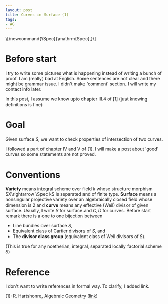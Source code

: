 ```yaml
---
layout: post
title: Curves in Surface (1)
tags: 
- AG
---
```

\\[\newcommand{\Spec}{\mathrm{Spec}\,}\\]
# Before start

I try to write some pictures what is happening instead of writing a bunch of proof. I am (really) bad at English. Some sentences are not clear and there might be grammar issue. I didn't make 'comment' section. I will write my contact info later.

In this post, I assume we know upto chapter III.4 of [1] (just knowing definitions is fine)

# Goal

Given surface $S$, we want to check properties of intersection of two curves.

I followed a part of chapter IV and V of [1]. I will make a post about 'good' curves so some statements are not proved.

# Conventions

**Variety** means integral scheme over field $k$ whose structure morphism $X\rightarrow \Spec k$ is separated and of finite type. **Surface** means a nonsingular projective variety over an algebraically closed field whose dimension is $2$ and **curve** means any effective (Weil) divisor of given surface. Usually, I write $S$ for surface and $C,D$ for curves. Before start remark there is a one to one bijection between

- Line bundles over surface $S$, 
- Equivalent class of Cartier divisors of $S$, and
- The **divisor class group** (equivalent class of Weil divisors of $S$).

(This is true for any noetherian, integral, separated locally factorial scheme $S$)

# Reference
I don't want to write references in formal way. To clarify, I added link.

[1]: R. Hartshonre, Algebraic Geometry ([link](https://link.springer.com/book/10.1007/978-1-4757-3849-0))